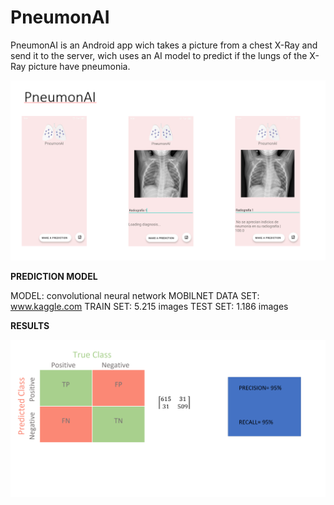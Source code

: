 # PneumonAI
PneumonAI is an Android app wich takes a picture from a chest X-Ray and send it to the server, wich uses an AI model to predict if the lungs of the X-Ray picture have pneumonia.

![alt text](https://github.com/Pedro-Coza/PneumonAI/blob/master/githubphoto.png)








**PREDICTION MODEL**


MODEL: convolutional neural network MOBILNET
DATA SET: www.kaggle.com
TRAIN SET: 5.215 images
TEST SET: 1.186 images




**RESULTS**

![alt text](https://github.com/Pedro-Coza/PneumonAI/blob/master/github_photo.png)
